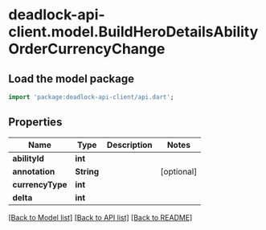 # deadlock-api-client.model.BuildHeroDetailsAbilityOrderCurrencyChange

## Load the model package
```dart
import 'package:deadlock-api-client/api.dart';
```

## Properties
Name | Type | Description | Notes
------------ | ------------- | ------------- | -------------
**abilityId** | **int** |  | 
**annotation** | **String** |  | [optional] 
**currencyType** | **int** |  | 
**delta** | **int** |  | 

[[Back to Model list]](../README.md#documentation-for-models) [[Back to API list]](../README.md#documentation-for-api-endpoints) [[Back to README]](../README.md)


